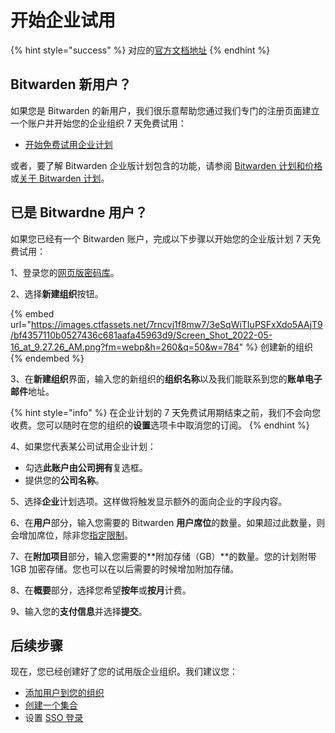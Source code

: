 # 开始企业试用

{% hint style="success" %}
对应的[官方文档地址](https://bitwarden.com/help/enterprise-free-trial/)
{% endhint %}

## Bitwarden 新用户？ <a href="#new-to-bitwarden" id="new-to-bitwarden"></a>

如果您是 Bitwarden 的新用户，我们很乐意帮助您通过我们专门的注册页面建立一个账户并开始您的企业组织 7 天免费试用：

* [开始免费试用企业计划](https://vault.bitwarden.com/#/register?org=enterprise)

或者，要了解 Bitwarden 企业版计划包含的功能，请参阅 [Bitwarden 计划和价格](https://bitwarden.com/pricing/business)或[关于 Bitwarden 计划](password-manager/about-bitwarden-plans.md)。

## 已是 Bitwardne 用户？ <a href="#already-a-user" id="already-a-user"></a>

如果您已经有一个 Bitwarden 账户，完成以下步骤以开始您的企业版计划 7 天免费试用：

1、登录您的[网页版密码库](https://vault.bitwarden.com/)。

2、选择**新建组织**按钮。

{% embed url="https://images.ctfassets.net/7rncvj1f8mw7/3eSqWiTIuPSFxXdo5AAjT9/bf4357110b0527436c681aafa45963d9/Screen_Shot_2022-05-16_at_9.27.26_AM.png?fm=webp&h=260&q=50&w=784" %}
创建新的组织
{% endembed %}

3、在**新建组织**界面，输入您的新组织的**组织名称**以及我们能联系到您的**账单电子邮件**地址。

{% hint style="info" %}
在企业计划的 7 天免费试用期结束之前，我们不会向您收费。您可以随时在您的组织的**设置**选项卡中取消您的订阅。
{% endhint %}

4、如果您代表某公司试用企业计划：

* 勾选**此账户由公司拥有**复选框。
* 提供您的**公司名称**。

5、选择**企业**计划选项。这样做将触发显示额外的面向企业的字段内容。

6、在**用户**部分，输入您需要的 Bitwarden **用户席位**的数量。如果超过此数量，则会增加席位，除非您[指定限制](../organizations/user-management.md#set-a-seat-limit)。

7、在**附加项目**部分，输入您需要的**附加存储（GB）**的数量。您的计划附带 1GB 加密存储。您也可以在以后需要的时候增加附加存储。

8、在**概要**部分，选择您希望**按年**或**按月**计费。

9、输入您的**支付信息**并选择**提交**。

## 后续步骤 <a href="#next-steps" id="next-steps"></a>

现在，您已经创建好了您的试用版企业组织。我们建议您：

* [添加用户到您的组织](../organizations/user-management.md)
* [创建一个集合](../organizations/collections.md#create-a-collection)
* 设置 [SSO 登录](../login-with-sso/about-login-with-sso.md)
